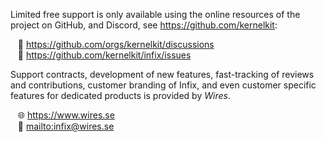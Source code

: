 Limited free support is only available using the online resources of the
project on GitHub, and Discord, see <https://github.com/kernelkit>:

&nbsp;&nbsp; :speech_balloon: <https://github.com/orgs/kernelkit/discussions>  
&nbsp;&nbsp; :bug: <https://github.com/kernelkit/infix/issues>

Support contracts, development of new features, fast-tracking of reviews
and contributions, customer branding of Infix, and even customer specific
features for dedicated products is provided by _Wires_.

&nbsp;&nbsp; :globe_with_meridians: <https://www.wires.se>  
&nbsp;&nbsp; :e-mail: <mailto:infix@wires.se>

